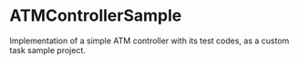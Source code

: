 # ATMControllerSample
Implementation of a simple ATM controller with its test codes, as a custom task sample project.
